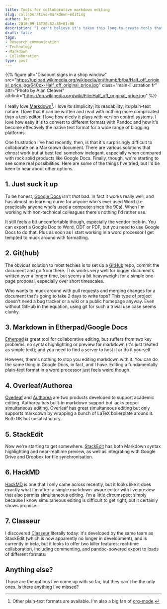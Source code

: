```yaml
---
title: Tools for collaborative markdown editing
slug: collaborative-markdown-editing
author: Jez
date: 2016-09-15T20:52:35+01:00
description: "I can't believe it's taken this long to create tools that allow simultaneous editing of markdown documents, but they're finally here."
draft: false
tags:
- Research communication
- Technology
- Markdown
- Collaboration
type: post
---
```


{{% figure alt="Discount signs in a shop window"
src="https://upload.wikimedia.org/wikipedia/en/thumb/b/ba/Half_off_original_price.jpg/640px-Half_off_original_price.jpg"
class="main-illustration fr"
attr="Photo by Alan Cleaver"
attrlink="https://en.wikipedia.org/wiki/File:Half_off_original_price.jpg" %}}

I really love [Markdown](https://en.wikipedia.org/wiki/Markdown)[^1]. I love its simplicity; its readability; its plain-text nature. I love that it can be written and read with nothing more complicated than a text-editor. I love how nicely it plays with version control systems. I love how easy it is to convert to different formats with Pandoc and how it's become effectively the native text format for a wide range of blogging platforms.

[^1]: Other plain-text formats are available. I'm also a big fan of [org-mode](http://orgmode.org/).

One frustration I've had recently, then, is that it's surprisingly difficult to collaborate on a Markdown document. There are various solutions that *almost* work but at best feel somehow inelegant, especially when compared with rock solid products like Google Docs. Finally, though, we're starting to see some real possibilities. Here are some of the things I've tried, but I'd be keen to hear about other options.

## 1. Just suck it up

To be honest, [Google Docs](https://docs.google.com/) isn't *that* bad. In fact it works really well, and has almost no learning curve for anyone who's ever used Word (i.e. practically anyone who's used a computer since the 90s). When I'm working with non-technical colleagues there's nothing I'd rather use.

It still feels a bit uncomfortable though, especially the vendor lock-in. You can export a Google Doc to Word, ODT or PDF, but you need to use Google Docs to do that. Plus as soon as I start working in a word processor I get tempted to muck around with formatting.

## 2. Git(hub)

The obvious solution to most techies is to set up a [GitHub](https://github.com/) repo, commit the document and go from there. This works very well for bigger documents written over a longer time, but seems a bit heavyweight for a simple one-page proposal, especially over short timescales.

Who wants to muck around with pull requests and merging changes for a document that's going to take 2 days to write tops? This type of project doesn't need a bug tracker or a wiki or a public homepage anyway. Even without GitHub in the equation, using git for such a trivial use case seems clunky.

## 3. Markdown in Etherpad/Google Docs

[Etherpad](http://etherpad.org/) is great tool for collaborative editing, but suffers from two key problems: no syntax highlighting or preview for markdown (it's just treated as simple text); and you need to find a server to host it or do it yourself.

However, there's nothing to stop you editing markdown with it. You can do the same thing in Google Docs, in fact, and I have. Editing a fundamentally plain-text format in a word processor just feels weird though.

## 4. Overleaf/Authorea

[Overleaf](http://overleaf.com/) and [Authorea](http://authorea.com/) are two products developed to support academic editing. Authorea has built-in markdown support but lacks proper simultaneous editing. Overleaf has great simultaneous editing but only supports markdown by wrapping a bunch of LaTeX boilerplate around it. Both OK but unsatisfactory.

## 5. StackEdit

Now we're starting to get somewhere. [StackEdit](https://stackedit.io/) has both Markdown syntax highlighting and near-realtime preview, as well as integrating with Google Drive and Dropbox for file synchronisation.

## 6. HackMD

[HackMD](https://hackmd.io/) is one that I only came across recently, but it looks like it does exactly what I'm after: a simple markdown-aware editor with live preview that also permits simultaneous editing. I'm a little circumspect simply because I know simultaneous editing is difficult to get right, but it certainly shows promise.

## 7. Classeur

I discovered [Classeur](https://classeur.io/) literally today: it's developed by the same team as StackEdit (which is now apparently no longer in development), and is currently in beta, but it looks to offer two killer features: real-time collaboration, including commenting, and pandoc-powered export to loads of different formats.

## Anything else?

Those are the options I've come up with so far, but they can't be the only ones. Is there anything I've missed?
